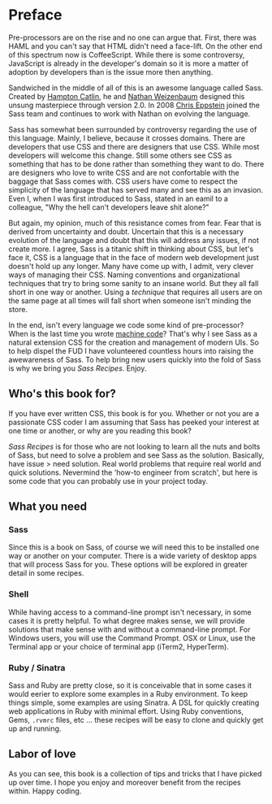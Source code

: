 # Preface

Pre-processors are on the rise and no one can argue that. First, there was HAML and you can't say that HTML didn't need a face-lift. On the other end of this spectrum now is CoffeeScript. While there is some controversy, JavaScript is already in the developer's domain so it is more a matter of adoption by developers than is the issue more then anything. 

Sandwiched in the middle of all of this is an awesome language called Sass. Created by [Hampton Catlin](http://www.hamptoncatlin.com/), he and [Nathan Weizenbaum](http://nex-3.com/) designed this unsung masterpiece through version 2.0. In 2008 [Chris Eppstein](http://chriseppstein.github.com/) joined the Sass team and continues to work with Nathan on evolving the language. 

Sass has somewhat been surrounded by controversy regarding the use of this language. Mainly, I believe, because it crosses domains. There are developers that use CSS and there are designers that use CSS. While most developers will welcome this change. Still some others see CSS as something that has to be done rather than something they want to do. There are designers who love to write CSS and are not confortable with the baggage that Sass comes with. CSS users have come to respect the simplicity of the language that has served many and see this as an invasion. Even I, when I was first introduced to Sass, stated in an eamil to a colleague, "Why the hell can't developers leave shit alone?" 

But again, my opinion, much of this resistance comes from fear. Fear that is derived from uncertainty and doubt. Uncertain that this is a necessary evolution of the language and doubt that this will address any issues, if not create more. I agree, Sass is a titanic shift in thinking about CSS, but let's face it, CSS is a language that in the face of modern web development just doesn't hold up any longer. Many have come up with, I admit, very clever ways of managing their CSS. Naming conventions and organizational techniques that try to bring some sanity to an insane world. But they all fall short in one way or another. Using a *technique* that requires all users are on the same page at all times will fall short when someone isn't minding the store.  

In the end, isn't every language we code some kind of pre-processor? When is the last time you wrote [machine code](http://en.wikipedia.org/wiki/Machine_code)? That's why I see Sass as a natural extension CSS for the creation and management of modern UIs. So to help dispel the FUD I have volunteered countless hours into raising the awewareness of Sass. To help bring new users quickly into the fold of Sass is why we bring you *Sass Recipes*. Enjoy.

## Who's this book for?
If you have ever written CSS, this book is for you. Whether or not you are a passionate CSS coder I am assuming that Sass has peeked  your interest at one time or another, or why are you reading this book? 

*Sass Recipes* is for those who are not looking to learn all the nuts and bolts of Sass, but need to solve a problem and see Sass as the solution. Basically, have issue > need solution. Real world problems that require real world and quick solutions. Nevermind the 'how-to engineer from scratch', but here is some code that you can probably use in your project today. 

## What you need
### Sass
Since this is a book on Sass, of course we will need this to be installed one way or another on your computer. There is a wide variety of desktop apps that will process Sass for you. These options will be explored in greater detail in some recipes. 

### Shell
While having access to a command-line prompt isn't necessary, in some cases it is pretty helpful. To what degree makes sense, we will provide solutions that make sense with and without a command-line prompt. For Windows users, you will use the Command Prompt. OSX or Linux, use the Terminal app or your choice of terminal app (iTerm2, HyperTerm).

### Ruby / Sinatra
Sass and Ruby are pretty close, so it is conceivable that in some cases it would eerier to explore some examples in a Ruby environment. To keep things simple, some examples are using Sinatra. A DSL for quickly creating web applications in Ruby with minimal effort. Using Ruby conventions, Gems, `.rvmrc` files, etc ... these recipes will be easy to clone and quickly get up and running. 

## Labor of love
As you can see, this book is a collection of tips and tricks that I have picked up over time. I hope you enjoy and moreover benefit from the recipes within. Happy coding.
